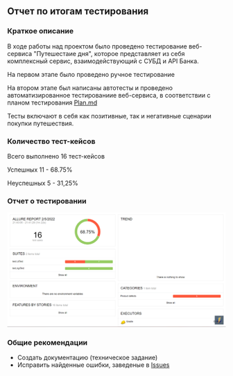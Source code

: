 ## Отчет по итогам тестирования

### Краткое описание
В ходе работы над проектом было проведено тестирование веб-сервиса "Путешестаие дня", которое представляет из себя комплексный сервис, взаимодействующий с СУБД и API Банка.

На первом этапе было проведено ручное тестирование

На втором этапе был написаны автотесты и проведено автоматизированное тестированиие веб-сервиса, в соответствии с планом тестирования [Plan.md](https://github.com/MikhailPozdeev/Diplom1/blob/main/Plan.md)

Тесты включают в себя как позитивные, так и негативные сценарии покупки путешествия.

### Количество тест-кейсов
Всего выполнено 16 тест-кейсов

Успешных 11 - 68.75%

Неуспешных 5 - 31,25%

### Отчет о тестировании

![AllureReport](https://github.com/MikhailPozdeev/Diplom1/blob/main/screenshot/Allure%20Report%20-%20Google%20Chrome%202022-02-05%2022.34.37.png)

### Общие рекомендации
* Создать документацию (техническое задание)
* Исправить найденные ошибки, заведеные в [Issues](https://github.com/MikhailPozdeev/Diplom1/issues)